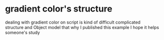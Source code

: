 <h1>gradient color's structure</h1>

<p>
    dealing with gradient color on script is kind of difficult
    complicated structure and Object model
    that why I published this example
    I hope it helps someone's study
</p>